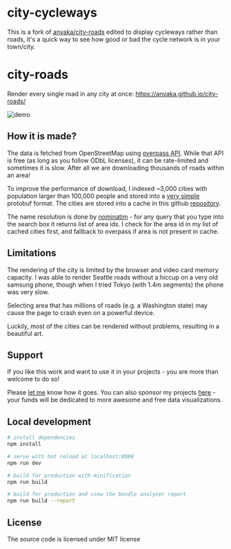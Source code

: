 # city-cycleways

This is a fork of [anvaka/city-roads](https://github.com/anvaka/city-roads) edited to display cycleways rather than roads, it's a quick way to see how good or bad the cycle network is in your town/city.


# city-roads

Render every single road in any city at once: https://anvaka.github.io/city-roads/

![demo](https://i.imgur.com/6bFhX3e.png)

## How it is made?

The data is fetched from OpenStreetMap using [overpass API](http://overpass-turbo.eu/). While that API
is free (as long as you follow ODbL licenses), it can be rate-limited and sometimes it is slow. After all
we are downloading thousands of roads within an area!

To improve the performance of download, I indexed ~3,000 cities with population larger than 100,000 people and
stored into a [very simple](https://github.com/anvaka/index-large-cities/blob/master/proto/place.proto) protobuf format. The cities are stored into a cache in this github [repository](https://github.com/anvaka/index-large-cities).

The name resolution is done by [nominatim](https://nominatim.openstreetmap.org/) - for any query that you type
into the search box it returns list of area ids. I check for the area id in my list of cached cities first,
and fallback to overpass if area is not present in cache.

## Limitations

The rendering of the city is limited by the browser and video card memory capacity. I was able to render Seattle
roads without a hiccup on a very old samsung phone, though when I tried Tokyo (with 1.4m segments) the phone
was very slow.

Selecting area that has millions of roads (e.g. a Washington state) may cause the page to crash even on a
powerful device.

Luckily, most of the cities can be rendered without problems, resulting in a beautiful art.

## Support

If you like this work and want to use it in your projects - you are more than welcome to do so!

Please [let me](https://twitter.com/anvaka) know how it goes. You can also sponsor my projects [here](https://github.com/sponsors/anvaka) - your funds will be dedicated to more awesome and free data visualizations.

## Local development

``` bash
# install dependencies
npm install

# serve with hot reload at localhost:8080
npm run dev

# build for production with minification
npm run build

# build for production and view the bundle analyzer report
npm run build --report
```

## License

The source code is licensed under MIT license
